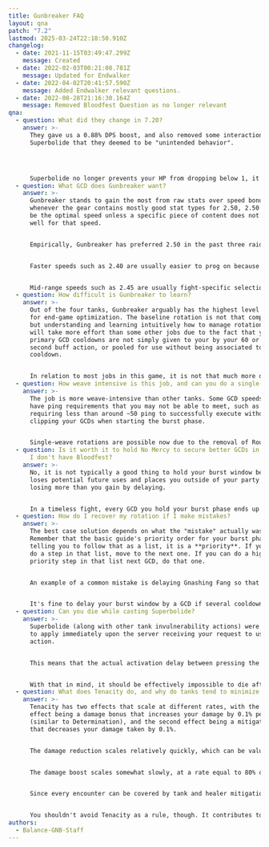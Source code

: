 ```yaml
---
title: Gunbreaker FAQ
layout: qna
patch: "7.2"
lastmod: 2025-03-24T22:18:50.910Z
changelog:
  - date: 2021-11-15T03:49:47.299Z
    message: Created
  - date: 2022-02-03T00:21:08.781Z
    message: Updated for Endwalker
  - date: 2022-04-02T20:41:57.590Z
    message: Added Endwalker relevant questions.
  - date: 2022-08-28T21:16:30.164Z
    message: Removed Bloodfest Question as no longer relevant
qna:
  - question: What did they change in 7.20?
    answer: >-
      They gave us a 0.88% DPS boost, and also removed some interactions with
      Superbolide that they deemed to be "unintended behavior".




      Superbolide no longer prevents your HP from dropping below 1, it only grants the impervious effect that reduces damage taken to zero, similar to Hallowed Ground. It used to have an additional effect that prevented HP from going below 1, similar to Holmgang, which could be useful if a damage event was calculated on the player but had not yet hit them, as activating Superbolide would protect against that damage and could be planned on.
  - question: What GCD does Gunbreaker want?
    answer: >-
      Gunbreaker stands to gain the most from raw stats over speed bonuses, so
      whenever the gear contains mostly good stat types for 2.50, 2.50 tends to
      be the optimal speed unless a specific piece of content does not line up
      well for that speed.


      Empirically, Gunbreaker has preferred 2.50 in the past three raid tiers and two out of three ultimates.


      Faster speeds such as 2.40 are usually easier to prog on because they grant cooldown reduction to your GCD cooldowns, with the tradeoff being an average loss of 1% of your potential DPS if the gearset for 2.50 contains good stat types.


      Mid-range speeds such as 2.45 are usually fight-specific selections that may beat 2.50 if the gear for 2.50 is poor or the gear for 2.45 is very good.
  - question: How difficult is Gunbreaker to learn?
    answer: >-
      Out of the four tanks, Gunbreaker arguably has the highest level of nuance
      for end-game optimization. The baseline rotation is not that complicated,
      but understanding and learning intuitively how to manage rotational errors
      will take more effort than some other jobs due to the fact that your
      primary GCD cooldowns are not simply given to your by your 60 or 120
      second buff action, or pooled for use without being associated to a
      cooldown.


      In relation to most jobs in this game, it is not that much more difficult to pick up or master, since most jobs in this game operate on the same principle of building and spending resources every 60 or 120 seconds.
  - question: How weave intensive is this job, and can you do a single-weave rotation?
    answer: >-
      The job is more weave-intensive than other tanks. Some GCD speeds also
      have ping requirements that you may not be able to meet, such as 2.45
      requiring less than around ~50 ping to successfully execute without
      clipping your GCDs when starting the burst phase.


      Single-weave rotations are possible now due to the removal of Rough Divide in Dawntrail. It may prove difficult to consistently execute a single-weave rotation during periods of high tank damage due to the necessity of mitigation usage, but this can usually be accomodated for by shuffling cooldowns/burst timing/mitigation timing around.
  - question: Is it worth it to hold No Mercy to secure better GCDs in No Mercy when
      I don't have Bloodfest?
    answer: >-
      No, it is not typically a good thing to hold your burst window because it
      loses potential future uses and places you outside of your party buffs,
      losing more than you gain by delaying.


      In a timeless fight, every GCD you hold your burst phase ends up losing some fraction of a future burst phase depending on GCD speed. This loses more average DPS than the buffed GCD gains, unless you already know how the fight timeline plays out and you have determined that you do not lose cooldown usages from delaying. Even if you do not lose cooldown usages, you may still lose net DPS from the fact that you will push GCDs out of party raid buffs by delaying your burst phase.
  - question: How do I recover my rotation if I make mistakes?
    answer: >-
      The best case solution depends on what the "mistake" actually was.
      Remember that the basic guide's priority order for your burst phase is not
      telling you to follow that as a list, it is a **priority**. If you can't
      do a step in that list, move to the next one. If you can do a higher
      priority step in that list next GCD, do that one.


      An example of a common mistake is delaying Gnashing Fang so that it comes off cooldown at the same position as Double Down in your burst phase. You can place Sonic Break in the place of where Gnashing Fang normally goes, and then move Gnashing Fang or Double Down to the place that Sonic Break would have gone if you had not made that mistake.


      It's fine to delay your burst window by a GCD if several cooldowns become severely misaligned from No Mercy, and the delay would help re-sort your burst actions. We try not to delay because it's an average DPS loss, but so is running a rotation that is pushing cooldowns out of No Mercy.
  - question: Can you die while casting Superbolide?
    answer: >-
      Superbolide (along with other tank invulnerability actions) were updated
      to apply immediately upon the server receiving your request to use the
      action.


      This means that the actual activation delay between pressing the button and becoming impervious is half of your ping, because that's the time it took to send that action request to the server.


      With that in mind, it should be effectively impossible to die after you've cast the action, but you can still die as you wait for the buff to activate on the server's end to damage that was already prepared and applied to you at that moment.
  - question: What does Tenacity do, and why do tanks tend to minimize its use?
    answer: >-
      Tenacity has two effects that scale at different rates, with the first
      effect being a damage bonus that increases your damage by 0.1% per tier
      (similar to Determination), and the second effect being a mitigation bonus
      that decreases your damage taken by 0.1%.


      The damage reduction scales relatively quickly, which can be valuable in situations where damage isn't required (which usually isn't the case, so we don't prioritize this since our mitigation will cover the fight with or without Tenacity).


      The damage boost scales somewhat slowly, at a rate equal to 80% of the tiering rate of Determination. This means that you get less damage boost per stat point invested, albeit not by a great difference.


      Since every encounter can be covered by tank and healer mitigation tools without any Tenacity, there's no reason to sacrifice DPS on best-in-slot sets (or progression sets) and potentially risk missing a DPS check that you could have made by having better stats on your gear.


      You shouldn't avoid Tenacity as a rule, though. It contributes to your overall damage, so if you have higher item level gear that has Tenacity, it's definitely better than your lower item level gear.
authors:
  - Balance-GNB-Staff
---
```

